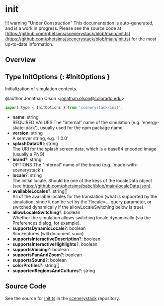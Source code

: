 # init

!!! warning "Under Construction"
    This documentation is auto-generated, and is a work in progress. Please see the source code at
    [https://github.com/phetsims/scenerystack/blob/main/init.ts](https://github.com/phetsims/scenerystack/blob/main/init.ts) for the most up-to-date information.

## Overview



## Type InitOptions {: #InitOptions }


Initialization of simulation contexts.

@author Jonathan Olson &lt;jonathan.olson@colorado.edu&gt;

```js
import type { InitOptions } from 'scenerystack/init';
```


- **name**: <span style="color: hsla(calc(var(--md-hue) + 180deg),80%,40%,1);">string</span>
<br>  REQUIRED VALUES
  The "internal" name of the simulation (e.g. 'energy-skate-park'), usually used for the npm package name
- **version**: <span style="color: hsla(calc(var(--md-hue) + 180deg),80%,40%,1);">string</span>
<br>  A semver string, e.g. '1.0.0'
- **splashDataURI**: <span style="color: hsla(calc(var(--md-hue) + 180deg),80%,40%,1);">string</span>
<br>  The URI for the splash screen data, which is a base64 encoded image (usually a PNG)
- **brand**?: <span style="color: hsla(calc(var(--md-hue) + 180deg),80%,40%,1);">string</span>
<br>  OPTIONS
  The "internal" name of the brand (e.g. 'made-with-scenerystack')
- **locale**?: <span style="color: hsla(calc(var(--md-hue) + 180deg),80%,40%,1);">string</span>
<br>  The initial locale. Should be one of the keys of the localeData object (see
  https://github.com/phetsims/babel/blob/main/localeData.json).
- **availableLocales**?: <span style="color: hsla(calc(var(--md-hue) + 180deg),80%,40%,1);">string</span>[]
<br>  All of the available locales for the translation (what is supported by the simulation, since it can be set by the
  ?locale=... query parameter, or switched dynamically if the allowLocaleSwitching below is true).
- **allowLocaleSwitching**?: <span style="color: hsla(calc(var(--md-hue) + 180deg),80%,40%,1);">boolean</span>
<br>  Whether the simulation allows switching locale dynamically (via the Preferences dialog, for example).
- **supportsDynamicLocale**?: <span style="color: hsla(calc(var(--md-hue) + 180deg),80%,40%,1);">boolean</span>
<br>  Sim Features (will document soon)
- **supportsInteractiveDescription**?: <span style="color: hsla(calc(var(--md-hue) + 180deg),80%,40%,1);">boolean</span>
- **supportsInteractiveHighlights**?: <span style="color: hsla(calc(var(--md-hue) + 180deg),80%,40%,1);">boolean</span>
- **supportsVoicing**?: <span style="color: hsla(calc(var(--md-hue) + 180deg),80%,40%,1);">boolean</span>
- **supportsPanAndZoom**?: <span style="color: hsla(calc(var(--md-hue) + 180deg),80%,40%,1);">boolean</span>
- **supportsSound**?: <span style="color: hsla(calc(var(--md-hue) + 180deg),80%,40%,1);">boolean</span>
- **colorProfiles**?: <span style="color: hsla(calc(var(--md-hue) + 180deg),80%,40%,1);">string</span>[]
- **supportedRegionsAndCultures**?: <span style="color: hsla(calc(var(--md-hue) + 180deg),80%,40%,1);">string</span>




## Source Code

See the source for [init.ts](https://github.com/phetsims/scenerystack/blob/main/init.ts) in the [scenerystack](https://github.com/phetsims/scenerystack) repository.
